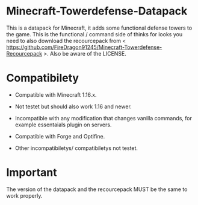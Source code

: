 # Minecraft-Towerdefense-Datapack

This is a datapack for Minecraft, it adds some functional defense towers to the game.
This is the functional / command side of thinks for looks you need to also download the recourcepack from < https://github.com/FireDragon91245/Minecraft-Towerdefense-Recourcepack >.
Also be aware of the LICENSE.

# Compatibilety
- Compatible with Minecraft 1.16.x.
- Not testet but should also work 1.16 and newer.
- Incompatible with any modification that changes vanilla commands, for example essentaials plugin on servers.
- Compatible with Forge and Optifine.

- Other incompatibiletys/ compatibiletys not testet.

# Important
The version of the datapack and the recourcepack MUST be the same to work properly.
